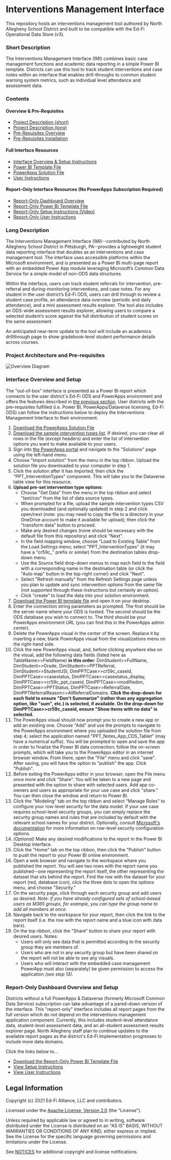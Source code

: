 ﻿# Interventions Management Interface

This repository hosts an interventions management tool authored by North Allegheny School District and built to be compatible with the Ed-Fi Operational Data Store (v3). 

### Short Description
The Interventions Management Interface (IMI) combines basic case management functions and academic data reporting in a simple Power BI template. Districts can use this tool to track student interventions and case notes within an interface that enables drill-throughs to common student warning system metrics, such as individual level attendance and assessment data.

### Contents
#### Overview & Pre-Requisites
- [Project Description (short)](#short-description)
- [Project Description (long)](#long-description)
- [Pre-Requisites Overview](#project-architecture-and-pre-requisites)
- [Pre-Requisites Installation](https://github.com/shoover-nasd/Pupils-Personnel-Teams-Dashboard/blob/patch-2/prerrequisites.md)
#### Full Interface Resources
- [Interface Overview & Setup Instructions](#interface-overview-and-setup)
- [Power BI Template File](https://github.com/Ed-Fi-Exchange-OSS/Pupils-Personnel-Teams-Dashboard/raw/main/Template%20-%20Interventions%20Management%20Interface.pbit)
- [PowerApps Solution File](https://github.com/Ed-Fi-Exchange-OSS/Pupils-Personnel-Teams-Dashboard/raw/main/PowerAppSolution%20(Unmanaged).zip)
- [User Instructions](https://github.com/Ed-Fi-Exchange-OSS/Pupils-Personnel-Teams-Dashboard/blob/main/usermanual.md)
#### Report-Only Interface Resources (No PowerApps Subscription Required)
- [Report-Only Dashboard Overview](#report-only-dashboard-overview-and-setup)
- [Report-Only Power BI Template File](https://github.com/Ed-Fi-Exchange-OSS/Pupils-Personnel-Teams-Dashboard/raw/main/PPT%20Interface%20-%20Template%20-%20Parameter%20Updates%20%20(Report%20Only).pbit)
- [Report-Only Setup Instructions (Video)](https://github.com/shoover-nasd/ed-fi-interventions-management-interface/raw/main/Report-Only%20Setup%20Instructions.mp4)
- [Report-Only User Instructions](https://github.com/Ed-Fi-Exchange-OSS/Pupils-Personnel-Teams-Dashboard/blob/main/usermanual.md)


### Long Description
The Interventions Management Interface (IMI)--contributed by North Allegheny School District in Pittsburgh, PA--provides a lightweight student data reporting interface that doubles as an interventions and case management tool. The interface uses accessible platforms within the Microsoft environment, and is presented as a Power BI multi-page report with an embedded Power App module leveraging Microsoft’s Common Data Service for a simple model of non-ODS data structures.

Within the interface, users can track student referrals for intervention, pre-referral and during-monitoring interventions, and case notes. For any student in the user district’s Ed-Fi ODS, users can drill through to review a student case profile, an attendance data overview (periodic and daily attendance), and a mini assessment results explorer. The tool also includes an ODS-wide assessment results explorer, allowing users to compare a selected student’s score against the full distribution of student scores on the same assessment.

An anticipated near-term update to the tool will include an academics drillthrough page to show gradebook-level student performance details across courses.

### Project Architecture and Pre-requisites

![Overview Diagram](https://github.com/Ed-Fi-Exchange-OSS/Pupils-Personnel-Teams-Dashboard/blob/main/Pre-Requisites%20Diagram.png)

### Interface Overview and Setup
The "out-of-box" interface is presented as a Power BI report which connects to the user district's Ed-Fi ODS and PowerApps environment and offers the features described in [the previous section](#long-description). User districts with the pre-requisites fulfilled (i.e. Power BI, PowerApps/Dataverse licensing, Ed-Fi ODS) can follow the instructions below to deploy the Interventions Management Interface to their environment.

1. [Download the PowerApps Solution File](https://github.com/Ed-Fi-Exchange-OSS/Pupils-Personnel-Teams-Dashboard/raw/main/PowerAppSolution%20(Unmanaged).zip)
2. [Download the sample intervention types list](sampleInterventionTypes.txt). If desired, you can clear all rows in the file (except headers) and enter the list of intervention options you want to make available to your users. 
3. Sign into [the PowerApps portal](https://powerapps.microsoft.com/) and navigate to the "Solutions" page using the left-hand menu.
4. Choose "Import solution" from the menu in the top ribbon. Upload the solution file you downloaded to your computer in step 1.
5. Click the solution after it has imported; then click the "PPT_InterventionTypes" component. This will take you to the Dataverse table view for this resource.
6. **Upload pre-set intervention type options**: 
   - Choose "Get Data" from the menu in the top ribbon and select "text/csv" from the list of data source types. 
   - When prompted for a file, upload the sample intervention types CSV you downloaded (and optionally updated) in step 2 and click open/next (note: you may need to copy the file to a directory in your OneDrive account to make it available for upload); then click the "transform data" button to proceed. 
   - Make any desired changes (none should be necessary with the default file from this repository) and click "Next". 
   - In the field mapping window, choose "Load to Existing Table" from the Load Settings menu; select "PPT_InterventionTypes" (it may have a "cr59c_" prefix or similar) from the destination tables drop-down menu. 
   - Use the Source field drop-down menus to map each field to the field with a corresponding name in the destination table (or click the "Auto map" button in the top-right corner) and click "Next". 
   - Select "Refresh manually" from the Refresh Settings page unless you plan to update and sync intervention options from the same file (not supported through these instructions but certainly an option). 
   - Click "create" to load the data into your solution environment.
8. [Download the Power BI template file](https://github.com/Ed-Fi-Exchange-OSS/Pupils-Personnel-Teams-Dashboard/raw/main/Template%20-%20Interventions%20Management%20Interface.pbit) and open it on your desktop.
9. Enter the connection string parameters as prompted. The first should be the server name where your ODS is hosted. The second should be the ODS database you wish to connect to. The third should be your PowerApps environment URL (you can find this in the PowerApps admin center).
10. Delete the PowerApps visual in the center of the screen. Replace it by inserting a new, blank PowerApps visual from the visualizations menu on the right-hand side.
11. Click the new PowerApps visual, and, before clicking anywhere else on the visual, add the following data fields (listed here as TableName>>FieldName) **in this order**: DimStudent>>FullName, DimStudent>>Grade, DimStudent>>PPTReferral, DimStudent>>StudentUSI, DimPPTCase>>cr59c_caseid, DimPPTCase>>casestatus, DimPPTCase>>casestatus_display, DimPPTCase>>cr59c_ppt_caseid, DimPPTCase>>modifiedon, DimPPTCase>>PPTStatus, DimPPTCase>>ReferralDate, DimPPTReferralReason>>AllReferralDomains. **Click the drop-down for each field to ensure "Don't Summarize" (rather than any aggregation option, like "sum", etc.) is selected, if available. On the drop-down for DimPPTCase>>cr59c_caseid, ensure "Show items with no data" is selected.** 
12. The PowerApps visual should now prompt you to create a new app or add an existing one. Choose "Add" and use the prompts to navigate to the PowerApps environment where you uploaded the solution file from step 4; select the application named "PPT_Notes_App_CDS_Tablet" (may have a numerical suffix). You will be prompted to open and save the app in order to finalize the Power BI data connection; follow the on-screen prompts, which will take you to the PowerApps editor in an internet browser window. From there, open the "File" menu and click "save". After saving, you will have the option to "publish" the app. Click "Publish".
13. Before exiting the PowerApps editor in your browser, open the File menu once more and click "Share". You will be taken to a new page and presented with the option to share with selected users. Add app co-owners and users as appropriate for your use case and click "share." You can then close the window and return to Power BI.
14. Click the "Modeling" tab on the top ribbon and select "Manage Roles" to configure your row-level security for the data model. If your use case requires school-level security groups, you can simply replace the security group names and rules that are included by default with the relevant school names for your district. Optionally, consult [Microsoft's documentation](https://docs.microsoft.com/en-us/power-bi/admin/service-admin-rls) for more information on row-level security configuration options.
15. *(Optional)* Make any desired modifications to the report in the Power BI Desktop interface.
16. Click the "Home" tab on the top ribbon, then click the "Publish" button to push the report to your Power BI online environment.
17. Open a web browser and navigate to the workspace where you published the report. You will see two rows with the report name you published--one representing the report itself, the other representing the dataset that sits behind the report. Find the row with the dataset for your report (red, database icon), click the three dots to open the options menu, and choose "Security."
18. On the security page, click through each security group and add users as desired. *Note: if you have already configured sets of school-based users as M365 groups, for example, you can type the group name to add all members at once.*
19. Navigate back to the workspace for your report, then click the link to the report itself (i.e. the row with the report name and a blue icon with data bars).
20. On the top ribbon, click the "Share" button to share your report with desired users. Notes:
    - Users will only see data that is permitted according to the security group they are members of.
    - Users who are not in any security group but have been shared on the report will not be able to see any visuals.
    - Users who will interact with the embedded case managament PowerApp must also (separately) be given permission to access the application *(see step 13)*.

### Report-Only Dashboard Overview and Setup
Districts without a full PowerApps & Dataverse (formerly Microsoft Common Data Service) subscription can take advantage of a pared-down version of the interface. This "report-only" interface includes all report pages from the full version which do not depend on the interventions management application component. Currently, this includes student-level attendance data, student-level assessment data, and an all-student assessment results explorer page. North Allegheny staff plan to continue updates to the available report pages as the district's Ed-Fi Implementation progresses to include more data domains.

Click the links below to...
- [Download the Report-Only Power BI Template File](https://github.com/Ed-Fi-Exchange-OSS/Pupils-Personnel-Teams-Dashboard/raw/main/PPT%20Interface%20-%20Template%20-%20Parameter%20Updates%20%20(Report%20Only).pbit)
- [View Setup Instructions](https://github.com/shoover-nasd/ed-fi-interventions-management-interface/raw/main/Report-Only%20Setup%20Instructions.mp4)
- [View User Instructions](https://github.com/Ed-Fi-Exchange-OSS/Pupils-Personnel-Teams-Dashboard/blob/main/usermanual.md)

## Legal Information

Copyright (c) 2021 Ed-Fi Alliance, LLC and contributors.

Licensed under the [Apache License, Version 2.0](LICENSE) (the "License").

Unless required by applicable law or agreed to in writing, software distributed
under the License is distributed on an "AS IS" BASIS, WITHOUT WARRANTIES OR
CONDITIONS OF ANY KIND, either express or implied. See the License for the
specific language governing permissions and limitations under the License.

See [NOTICES](NOTICES.md) for additional copyright and license notifications.
